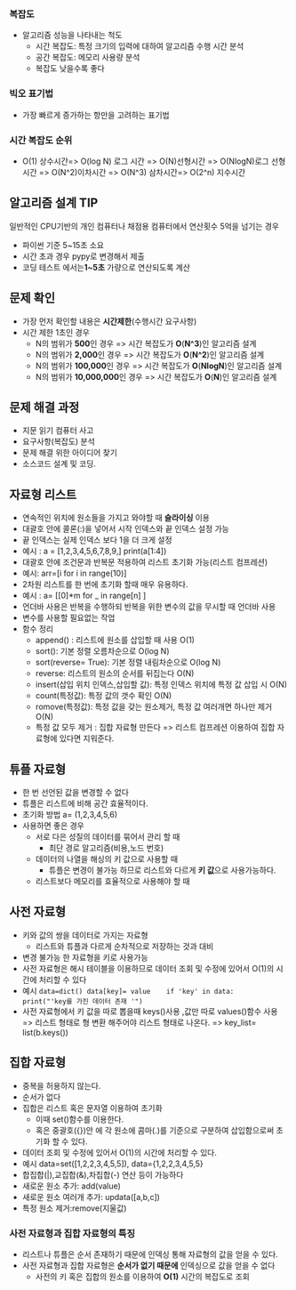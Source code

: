 ### 복잡도  
  - 알고리즘 성능을 나타내는 척도
     - 시간 복잡도: 특정 크기의 입력에 대하여 알고리즘 수행 시간 분석
     - 공간 복잡도: 메모리 사용량 분석 
     - 복잡도 낮을수록 좋다  

### 빅오 표기법
  - 가장 빠르게 증가하는 항만을 고려하는 표기법  

### 시간 복잡도 순위  
- O(1) 상수시간=> O(log N) 로그 시간 => O(N)선형시간 => O(NlogN)로그 선형시간 => O(N^2)이차시간 => O(N^3) 삼차시간=> O(2^n) 지수시간 

## 알고리즘 설계 TIP
일반적인 CPU기반의 개인 컴퓨터나 채점용 컴퓨터에서 연산횟수 5억을 넘기는 경우
- 파이썬 기준 5~15초 소요  
- 시간 초과 경우 pypy로 변경해서 제출   
- 코딩 테스트 에서는**1~5초** 가량으로 연산되도록 계산  

## 문제 확인
 - 가장 먼저 확인할 내용은 **시간제한**(수행시간 요구사항)
 - 시간 제한 1초인 경우
   -  N의 범위가 **500**인 경우 => 시간 복잡도가 **O**(**N^3**)인 알고리즘 설계
   -  N의 범위가 **2,000**인 경우 => 시간 복잡도가 **O**(**N^2**)인 알고리즘 설계
   -  N의 범위가 **100,000**인 경우 => 시간 복잡도가 **O**(**NlogN**)인 알고리즘 설계
   -  N의 범위가 **10,000,000**인 경우 => 시간 복잡도가 **O**(**N**)인 알고리즘 설계

## 문제 해결 과정
 - 지문 읽기 컴퓨터 사고
 - 요구사항(복잡도) 분석
 - 문제 해결 위한 아이디어 찾기
 - 소스코드 설계 및 코딩.    
  
## 자료형 리스트
  - 연속적인 위치에 원소들을 가지고 와야할 때 **슬라이싱** 이용
  - 대괄호 안에 콜론(:)을 넣어서 시작 인덱스와 끝 인덱스 설정 가능
  - 끝 인덱스는 실제 인덱스 보다 1을 더 크게 설정 
  - 예시 : a = [1,2,3,4,5,6,7,8,9,] print(a[1:4])
  - 대괄호 안에 조건문과 반복문 적용하여 리스트 초기화 가능(리스트 컴프레션)
  - 예시: arr=[i for i in range(10)]
  - 2차원 리스트를 한 번에 초기화 할때 매우 유용하다.
  - 예시 : a= [[0]*m for _ in range[n] ]
  - 언더바 사용은 반복을 수행하되 반복을 위한 변수의 값을 무시할 때 언더바 사용 
  - 변수를 사용할 필요없는 작업 
  - 함수 정리
    - append() : 리스트에 원소를 삽입할 때 사용 O(1)
    - sort(): 기본 정렬 오름차순으로   O(log N)
    - sort(reverse= True): 기본 정렬 내림차순으로  O(log N)
    - reverse: 리스트의 원소의 순서를 뒤집는다   O(N)
    - insert(삽입 위치 인덱스,삽입할 값): 특정 인덱스 위치에 특정 값 삽입 시  O(N)
    - count(특정값): 특정 값의 갯수 확인 O(N)
    - romove(특정값): 특정 값을 갖는 원소제거, 특정 값 여러개면 하나만 제거 O(N)
    - 특정 값 모두 제거 : 집합 자료형 만든다 => 리스트 컴프레션 이용하여 집합 자료형에 있다면 지워준다.  
## 튜플 자료형
  - 한 번 선언된 값을 변경할 수 없다
  - 튜플은 리스트에 비해 공간 효율적이다.
  - 초기화 방법 a= (1,2,3,4,5,6)
  - 사용하면 좋은 경우 
    - 서로 다은 성질의 데이터를 묶어서 관리 할 때
      - 최단 경로 알고리즘(비용,노드 번호)
    - 데이터의 나열을 해싱의 키 값으로 사용할 때
      - 튜플은 변경이 불가능 하므로 리스트와 다르게 **키 값**으로 사용가능하다.
    - 리스트보다 메모리를 효율적으로 사용해야 할 때  
## 사전 자료형
  - 키와 값의 쌍을 데이터로 가지는 자료형
    - 리스트와 튜플과 다르게 순차적으로 저장하는 것과 대비
  - 변경 불가능 한 자료형을 키로 사용가능
  - 사전 자료형은 해시 테이블을 이용하므로 데이터 조회 및 수정에 있어서 O(1)의 시간에 처리할 수 있다
  - 예시  `data=dict() data[key]= value   
   if 'key' in data:  
      print("'key를 가진 데이터 존재 '")
   `
  - 사전 자료형에서 키 값을 따로 뽑을때 keys()사용 ,값만 따로 values()함수 사용  
    => 리스트 형태로 형 변환 해주어야 리스트 형태로 나온다. => key_list= list(b.keys())

## 집합 자료형
  - 중복을 허용하지 않는다.
  - 순서가 없다
  - 집합은 리스트 혹은 문자열 이용하여 초기화
    -  이때 set()함수를 이용한다.
    - 혹은 중괄호({})안 에 각 원소에 콤마(.)를 기준으로 구분하여 삽입함으로써 초기화 할 수 있다.  
  - 데이터 조회 및 수정에 있어서 O(1)의 시간에 처리할 수 있다. 
  - 예시 data=set([1,2,2,3,4,5,5]),  data={1,2,2,3,4,5,5}
  - 합집합(|),교집합(&),차집합(-) 연산 등이 가능하다  
  - 새로운 원소 추가:  add(value)
  - 새로운 원소 여러개 추가: updata([a,b,c])
  - 특정 원소 제거:remove(지울값)

### 사전 자료형과 집합 자료형의 특징
  -  리스트나 튜플은 순서 존재하기 때문에 인덱싱 통해 자료형의 값을 얻을 수 있다.
  - 사전 자료형과 집합 자료형은 **순서가 없기 때문에** 인덱싱으로 값을 얻을 수 없다
    - 사전의 키 혹은 집합의 원소를 이용하여 **O(1)** 시간의 복잡도로 조회
